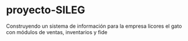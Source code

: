 # proyecto-SILEG
Construyendo un sistema de información para la empresa licores el gato con módulos de ventas, inventarios  y fide
